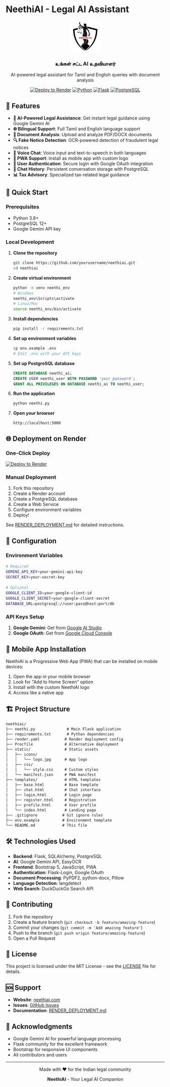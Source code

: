 # NeethiAI - Legal AI Assistant

<div align="center">
  <img src="static/icons/logo.jpg" alt="NeethiAI Logo" width="100" height="100">
  <h3>உங்கள் சட்ட AI உதவியாளர்</h3>
  <p>AI-powered legal assistant for Tamil and English queries with document analysis</p>
  
  [![Deploy to Render](https://render.com/images/deploy-to-render-button.svg)](https://render.com/deploy)
  [![Python](https://img.shields.io/badge/Python-3.8+-blue.svg)](https://python.org)
  [![Flask](https://img.shields.io/badge/Flask-2.3+-green.svg)](https://flask.palletsprojects.com)
  [![PostgreSQL](https://img.shields.io/badge/PostgreSQL-15+-blue.svg)](https://postgresql.org)
</div>

## 🌟 Features

- **🤖 AI-Powered Legal Assistance**: Get instant legal guidance using Google Gemini AI
- **🌐 Bilingual Support**: Full Tamil and English language support
- **📄 Document Analysis**: Upload and analyze PDF/DOCX documents
- **🔍 Fake Notice Detection**: OCR-powered detection of fraudulent legal notices
- **🎤 Voice Chat**: Voice input and text-to-speech in both languages
- **📱 PWA Support**: Install as mobile app with custom logo
- **🔐 User Authentication**: Secure login with Google OAuth integration
- **💾 Chat History**: Persistent conversation storage with PostgreSQL
- **📊 Tax Advisory**: Specialized tax-related legal guidance

## 🚀 Quick Start

### Prerequisites

- Python 3.8+
- PostgreSQL 12+
- Google Gemini API key

### Local Development

1. **Clone the repository**

   ```bash
   git clone https://github.com/yourusername/neethiai.git
   cd neethiai
   ```

2. **Create virtual environment**

   ```bash
   python -m venv neethi_env
   # Windows
   neethi_env\Scripts\activate
   # Linux/Mac
   source neethi_env/bin/activate
   ```

3. **Install dependencies**

   ```bash
   pip install -r requirements.txt
   ```

4. **Set up environment variables**

   ```bash
   cp env.example .env
   # Edit .env with your API keys
   ```

5. **Set up PostgreSQL database**

   ```sql
   CREATE DATABASE neethi_ai;
   CREATE USER neethi_user WITH PASSWORD 'your_password';
   GRANT ALL PRIVILEGES ON DATABASE neethi_ai TO neethi_user;
   ```

6. **Run the application**

   ```bash
   python neethi.py
   ```

7. **Open your browser**
   ```
   http://localhost:5000
   ```

## 🌐 Deployment on Render

### One-Click Deploy

[![Deploy to Render](https://render.com/images/deploy-to-render-button.svg)](https://render.com/deploy)

### Manual Deployment

1. Fork this repository
2. Create a Render account
3. Create a PostgreSQL database
4. Create a Web Service
5. Configure environment variables
6. Deploy!

See [RENDER_DEPLOYMENT.md](RENDER_DEPLOYMENT.md) for detailed instructions.

## 🔧 Configuration

### Environment Variables

```bash
# Required
GEMINI_API_KEY=your-gemini-api-key
SECRET_KEY=your-secret-key

# Optional
GOOGLE_CLIENT_ID=your-google-client-id
GOOGLE_CLIENT_SECRET=your-google-client-secret
DATABASE_URL=postgresql://user:pass@host:port/db
```

### API Keys Setup

1. **Google Gemini**: Get from [Google AI Studio](https://makersuite.google.com/app/apikey)
2. **Google OAuth**: Get from [Google Cloud Console](https://console.cloud.google.com/)

## 📱 Mobile App Installation

NeethiAI is a Progressive Web App (PWA) that can be installed on mobile devices:

1. Open the app in your mobile browser
2. Look for "Add to Home Screen" option
3. Install with the custom NeethiAI logo
4. Access like a native app

## 🏗️ Project Structure

```
neethiai/
├── neethi.py              # Main Flask application
├── requirements.txt       # Python dependencies
├── render.yaml           # Render deployment config
├── Procfile              # Alternative deployment
├── static/               # Static assets
│   ├── icons/
│   │   └── logo.jpg      # App logo
│   ├── css/
│   │   └── style.css     # Custom styles
│   └── manifest.json     # PWA manifest
├── templates/            # HTML templates
│   ├── base.html         # Base template
│   ├── chat.html         # Chat interface
│   ├── login.html        # Login page
│   ├── register.html     # Registration
│   ├── profile.html      # User profile
│   └── index.html        # Landing page
├── .gitignore           # Git ignore rules
├── env.example          # Environment template
└── README.md            # This file
```

## 🛠️ Technologies Used

- **Backend**: Flask, SQLAlchemy, PostgreSQL
- **AI**: Google Gemini API, EasyOCR
- **Frontend**: Bootstrap 5, JavaScript, PWA
- **Authentication**: Flask-Login, Google OAuth
- **Document Processing**: PyPDF2, python-docx, Pillow
- **Language Detection**: langdetect
- **Web Search**: DuckDuckGo Search API

## 🤝 Contributing

1. Fork the repository
2. Create a feature branch (`git checkout -b feature/amazing-feature`)
3. Commit your changes (`git commit -m 'Add amazing feature'`)
4. Push to the branch (`git push origin feature/amazing-feature`)
5. Open a Pull Request

## 📄 License

This project is licensed under the MIT License - see the [LICENSE](LICENSE) file for details.

## 🆘 Support

- **Website**: [neethiai.com](https://neethiai.com)
- **Issues**: [GitHub Issues](https://github.com/yourusername/neethiai/issues)
- **Documentation**: [RENDER_DEPLOYMENT.md](RENDER_DEPLOYMENT.md)

## 🙏 Acknowledgments

- Google Gemini AI for powerful language processing
- Flask community for the excellent framework
- Bootstrap for responsive UI components
- All contributors and users

---

<div align="center">
  <p>Made with ❤️ for the Indian legal community</p>
  <p><strong>NeethiAI</strong> - Your Legal AI Companion</p>
</div>
